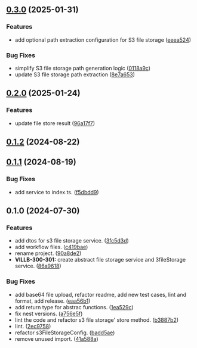 

## [0.3.0](https://github.com/BrewInteractive/nestjs-storage-module/compare/v0.2.0...v0.3.0) (2025-01-31)


### Features

* add optional path extraction configuration for S3 file storage ([eeea524](https://github.com/BrewInteractive/nestjs-storage-module/commit/eeea5248a5e10057f33d4aa06343e0adf1f14953))


### Bug Fixes

* simplify S3 file storage path generation logic ([0118a9c](https://github.com/BrewInteractive/nestjs-storage-module/commit/0118a9ceb93b772d15836b3425caf29a0c97e67d))
* update S3 file storage path extraction ([8e7a653](https://github.com/BrewInteractive/nestjs-storage-module/commit/8e7a6535866dcda770a18092612474237ebb8c6f))

## [0.2.0](https://github.com/BrewInteractive/nestjs-storage-module/compare/v0.1.2...v0.2.0) (2025-01-24)


### Features

* update file store result ([96a17f7](https://github.com/BrewInteractive/nestjs-storage-module/commit/96a17f71327a7672781a5d153ddea8f26edd7936))

## [0.1.2](https://github.com/BrewInteractive/nestjs-storage-module/compare/v0.1.1...v0.1.2) (2024-08-22)

## [0.1.1](https://github.com/BrewInteractive/nestjs-storage-module/compare/v0.1.0...v0.1.1) (2024-08-19)


### Bug Fixes

* add service to index.ts. ([f5dbdd9](https://github.com/BrewInteractive/nestjs-storage-module/commit/f5dbdd9cb4aa3646aed97f1a6d7ef8b389c22b88))

## 0.1.0 (2024-07-30)


### Features

* add dtos for s3 file storage service. ([3fc5d3d](https://github.com/BrewInteractive/nestjs-storage-module/commit/3fc5d3d12e038e30856ca4b005f913758b491efb))
* add workflow files. ([c419bae](https://github.com/BrewInteractive/nestjs-storage-module/commit/c419bae1a25bd4362dc95e8bc87df483ca1ae6e3))
* rename project. ([90a8de2](https://github.com/BrewInteractive/nestjs-storage-module/commit/90a8de2b8e8658fe343f37a9b9efc90fc7a88acf))
* **VILLB-300-301:** create abstract file storage service and 3fileStorage service. ([86a9618](https://github.com/BrewInteractive/nestjs-storage-module/commit/86a9618a79be59c3b5c5dbe56c89bec168875411))


### Bug Fixes

* add base64 file upload, refactor readme, add new test cases, lint and format, add release. ([eaa56b1](https://github.com/BrewInteractive/nestjs-storage-module/commit/eaa56b19285d9d1c00e780b79d4bf26c5e2ce1cf))
* add return type for abstrac functions. ([1ea529c](https://github.com/BrewInteractive/nestjs-storage-module/commit/1ea529cf867cba8ee0faa431b70bf014066512f7))
* fix nest versions. ([a756e5f](https://github.com/BrewInteractive/nestjs-storage-module/commit/a756e5f0d6f949eebcdbd113a8570d8a2172e1c8))
* lint the code and refactor s3 file storage' store method. ([b3887b2](https://github.com/BrewInteractive/nestjs-storage-module/commit/b3887b2f37341a4c962cbb8025f00e3213a83387))
* lint. ([2ec9758](https://github.com/BrewInteractive/nestjs-storage-module/commit/2ec9758eacb9052684591ce20a5639189e5f5b2a))
* refactor s3FileStorageConfig. ([badd5ae](https://github.com/BrewInteractive/nestjs-storage-module/commit/badd5ae3c7e95506f355614bbd9f22808d1a1eb0))
* remove unused import. ([41a588a](https://github.com/BrewInteractive/nestjs-storage-module/commit/41a588a7249c0870775aa31bfaf72fb04a07fe39))
